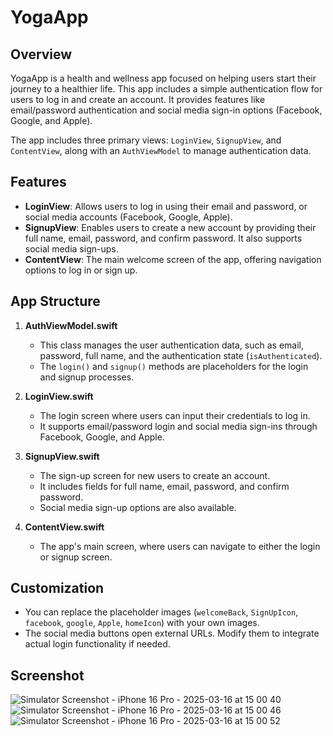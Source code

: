 # YogaApp 

## Overview

YogaApp is a health and wellness app focused on helping users start their journey to a healthier life. This app includes a simple authentication flow for users to log in and create an account. It provides features like email/password authentication and social media sign-in options (Facebook, Google, and Apple). 

The app includes three primary views: `LoginView`, `SignupView`, and `ContentView`, along with an `AuthViewModel` to manage authentication data.

## Features

- **LoginView**: Allows users to log in using their email and password, or social media accounts (Facebook, Google, Apple).
- **SignupView**: Enables users to create a new account by providing their full name, email, password, and confirm password. It also supports social media sign-ups.
- **ContentView**: The main welcome screen of the app, offering navigation options to log in or sign up.

## App Structure

1. **AuthViewModel.swift**  
   - This class manages the user authentication data, such as email, password, full name, and the authentication state (`isAuthenticated`).
   - The `login()` and `signup()` methods are placeholders for the login and signup processes.
   
2. **LoginView.swift**  
   - The login screen where users can input their credentials to log in.
   - It supports email/password login and social media sign-ins through Facebook, Google, and Apple.
   
3. **SignupView.swift**  
   - The sign-up screen for new users to create an account.
   - It includes fields for full name, email, password, and confirm password.
   - Social media sign-up options are also available.

4. **ContentView.swift**  
   - The app's main screen, where users can navigate to either the login or signup screen.
   


## Customization

- You can replace the placeholder images (`welcomeBack`, `SignUpIcon`, `facebook`, `google`, `Apple`, `homeIcon`) with your own images.
- The social media buttons open external URLs. Modify them to integrate actual login functionality if needed.


## Screenshot

![Simulator Screenshot - iPhone 16 Pro - 2025-03-16 at 15 00 40](https://github.com/user-attachments/assets/bb19d07c-596c-43f6-a85d-a3c6679e6c6c)
![Simulator Screenshot - iPhone 16 Pro - 2025-03-16 at 15 00 46](https://github.com/user-attachments/assets/ccef4330-3626-4982-9e63-aac457b56423)
![Simulator Screenshot - iPhone 16 Pro - 2025-03-16 at 15 00 52](https://github.com/user-attachments/assets/f9eea6e7-8010-4678-812a-25db5ae0bd5e)




